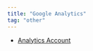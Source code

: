 ```yaml
---
title: "Google Analytics"
tag: "other"
---
```


* <a href="https://analytics.google.com/analytics/web/#/report-home/a142581068w203825960p197345494" target="_blank">Analytics Account</a>